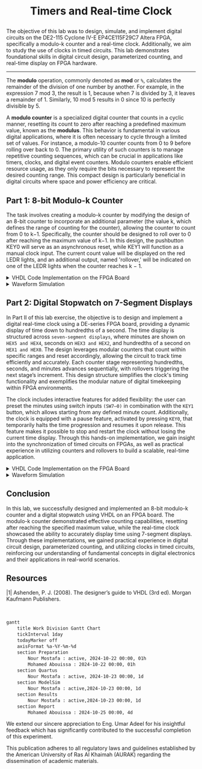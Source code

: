 # <p align="center">Timers and Real-time Clock</p>

The objective of this lab was to design, simulate, and implement digital circuits on the DE2-115 Cyclone IV-E EP4CE115F29C7 Altera FPGA, specifically a modulo-k counter and a real-time clock. Additionally, we aim to study the use of clocks in timed circuits. This lab demonstrates foundational skills in digital circuit design, parameterized counting, and real-time display on FPGA hardware. 

---

The __modulo__ operation, commonly denoted as __mod__ or `%`, calculates the remainder of the division of one number by another. For example, in the expression 7 mod 3, the result is 1, because when 7 is divided by 3, it leaves a remainder of 1. Similarly, 10 mod 5 results in 0 since 10 is perfectly divisible by 5. 

A __modulo counter__ is a specialized digital counter that counts in a cyclic manner, resetting its count to zero after reaching a predefined maximum value, known as the __modulus__. This behavior is fundamental in various digital applications, where it is often necessary to cycle through a limited set of values. For instance, a modulo-10 counter counts from 0 to 9 before rolling over back to 0. The primary utility of such counters is to manage repetitive counting sequences, which can be crucial in applications like timers, clocks, and digital event counters. Modulo counters enable efficient resource usage, as they only require the bits necessary to represent the desired counting range. This compact design is particularly beneficial in digital circuits where space and power efficiency are critical. 


## Part 1: 8-bit Modulo-k Counter

The task involves creating a modulo-k counter by modifying the design of an 8-bit counter to incorporate an additional parameter (the value k, which defines the range of counting for the counter), allowing the counter to count from 0 to k−1. Specifically, the counter should be designed to roll over to 0 after reaching the maximum value of k−1. In this design, the pushbutton KEY0 will serve as an asynchronous reset, while KEY1 will function as a manual clock input. The current count value will be displayed on the red LEDR lights, and an additional output, named 'rollover,' will be indicated on one of the LEDR lights when the counter reaches k − 1. 

<details>
  <summary>VHDL Code Implementation on the FPGA Board</summary>
<br>

```VHDL
-- This code uses Register Transfer Level (RTL) modeling with behavioral modeling.
-- RTL is a design abstraction that represents data flow between registers on each clock cycle. This style is typical for describing synchronous circuits like counters.
-- The PROCESS block in the modulo_counter component describes behavior using sequential statements (IF and ELSIF) instead of individual gate-level components. The code defines how the counter should respond to the clock and reset signals and how it resets or increments. Behavioral modeling focuses on the desired operation (like counting) rather than specific hardware implementation details.

LIBRARY ieee;
USE ieee.std_logic_1164.all;

-- Define the entity for the main module, "part1," which serves as the top-level design.
ENTITY part1 IS
   PORT ( KEY  : IN  STD_LOGIC_VECTOR( 1 DOWNTO 0 ); -- KEY is a 2-bit input vector for clock and reset signals
          LEDR : OUT STD_LOGIC_VECTOR( 17 DOWNTO 0 ) ); -- LEDR is an 18-bit output vector to show the counter value and rollover signal
END ENTITY;

-- Begin architecture definition for "part1" with an RTL (Register Transfer Level) style.
ARCHITECTURE rtl OF part1 IS
   -- Declare a component named "modulo_counter" to be instantiated within "part1".
   -- This component will have parameters for bit width (n) and the modulo value (k).
   COMPONENT modulo_counter IS       -- Define the ports for "modulo_counter":
      GENERIC ( n : NATURAL := 4; k : INTEGER := 15 ); -- natural is a predefined type in VHDL representing non-negative integer values, including zero
     -- generic is used to define parameters for VHDL components or entities, allowing configurable values that can be set externally at the time of instantiation.
     -- This provides flexibility by letting you parameterize your design without modifying the core code. In other words, Generics allow us to customize the behavior or dimensions of a module, such as setting array sizes, frequencies, or thresholds, based on specific requirements.
      PORT ( clock    : IN  STD_LOGIC;
             reset_n  : IN  STD_LOGIC;
             Q        : OUT STD_LOGIC_VECTOR(n-1 DOWNTO 0);
             rollover : OUT STD_LOGIC );
      -- clock and reset_n are inputs, Q outputs the counter value, 
      -- and rollover is set high when the counter reaches its maximum value (k-1).
   END COMPONENT;
BEGIN
   -- Instantiate "modulo_counter" component as "my_counter".
   my_counter: modulo_counter
      -- Map the GENERIC parameters: set n to 8 (8-bit counter) and k to 20 (count from 0 to 19).
      GENERIC MAP ( n => 8, k => 20 )
      -- Map the ports of the component to the top-level entity ports.
      -- Connect KEY(1) to the clock input and KEY(0) to reset_n.
      -- Connect the 8-bit counter output Q to LEDR bits [7:0].
      -- The rollover signal connects to LEDR(17) to indicate the counter has reset.
      PORT MAP ( clock => KEY(1), 
		           reset_n => KEY(0), 
					  Q => LEDR(7 DOWNTO 0), 
                 rollover => LEDR(17) );
   LEDR (16 DOWNTO 8) <= "000000000"; -- Set the unused bits of LEDR (16 to 8) to '0' to prevent any floating values.
END rtl;

-----------------------------------------------------------------------------------------------------------------------
LIBRARY ieee;
USE ieee.std_logic_1164.all;
-- Use the std_logic_unsigned package to enable unsigned arithmetic operations on STD_LOGIC_VECTOR.
USE ieee.std_logic_unsigned.all;

-- Define the entity "modulo_counter," which performs counting with parameterized width and modulus.
ENTITY modulo_counter is
   -- Declare generic parameters for flexibility:
   -- "n" represents the bit width of the counter, defaulted to 4 bits.
   -- "k" is the maximum count value, defaulted to 15.
   GENERIC (n : NATURAL := 4; k : INTEGER := 15);
   -- Define ports for the counter:
   -- "clock" for counting, "reset_n" as an asynchronous active-low reset,
   -- "Q" outputs the current counter value, and "rollover" signals the reset condition.
   PORT ( clock    : IN  STD_LOGIC;
          reset_n  : IN  STD_LOGIC;
          Q        : OUT STD_LOGIC_VECTOR(n-1 DOWNTO 0);
          rollover : OUT STD_LOGIC );
END ENTITY;

-- Begin architecture "core" for "modulo_counter."
ARCHITECTURE core OF modulo_counter IS
   -- Declare "counter" as an internal signal to hold the current count value,
   -- with a bit width of "n" to match the counter size.
   SIGNAL counter : STD_LOGIC_VECTOR(n-1 DOWNTO 0);
BEGIN
   -- Define a process that triggers on changes to "clock" or "reset_n."
   PROCESS(clock, reset_n)
   BEGIN
      -- Check if "reset_n" is active low ('0'), indicating a reset is requested.
      IF (reset_n = '0') THEN
         -- If reset, set "counter" to all zeros to start counting from 0.
         counter <= (OTHERS => '0');
      -- Otherwise, check for a rising edge on "clock" to perform counting.
      ELSIF ((clock'event) AND (clock = '1')) THEN
         -- If the counter has reached "k-1," reset it to zero to implement modulo-k counting.
         IF (counter = k-1) THEN
            counter <= (OTHERS => '0');
         -- Otherwise, increment the counter by 1.
         ELSE
            counter <= counter + 1;
         END IF;
      END IF;
   END PROCESS;
   
   -- Output the current value of "counter" to "Q."
   Q <= counter;   
   -- Set "rollover" to '1' when "counter" equals "k-1" (indicating rollover).
   -- Set "rollover" to '0' for all other values.
   rollover <= '1' WHEN (counter = k-1) ELSE '0';
END core;
```

<p align="center">
  <img src="Photos/part1.gif" style="width: 1000px" title="Testing all counting cases." />
</p>

Tested above are different cases of the general n-bit counter. KEY 0 acts as a reset button whereas KEY 1 acts as a manual clock. Every time KEY 1 is clicked the counter increments by 1 as displayed on the red LEDs which act as a binary counter indicator. The counting starts from 0 all the way up to 19. Once reached, we can see the rollover sign on LEDR17 activated indicating that the counter has reached its maximum count value and then returning, or "rolling over," to zero on the next count. This behavior is typical in counters designed to cycle through a specific range of values in a repetitive pattern.


</details>


<details>
  <summary>Waveform Simulation</summary>
	
<br>

<p align="center">
  <img src="Photos/part1wave.png" title="Testing all counting cases." />
</p>

The generated waveform is in agreement with the FPGA implementation as well as the expected output of the code. We can observe that KEY 0 indeed is an active low button because as long as we kept it high during this wave, the counter worked normally; incrementing by 1 each clock. The wave of KEY 1 simulated a button press where you have to press and release and thus alternate between high and low. On the rising edge of the wave we can see the value displayed on the LEDRs incremented by 1 starting from 00000000 = 0 to 00010011 = 19 then back to 0 again.

<br>
	
</details>





## Part 2: Digital Stopwatch on 7-Segment Displays

In Part II of this lab exercise, the objective is to design and implement a digital real-time clock using a DE-series FPGA board, providing a dynamic display of time down to hundredths of a second. The time display is structured across `seven-segment displays`, where minutes are shown on `HEX5 and HEX4`, seconds on `HEX3 and HEX2`, and hundredths of a second on `HEX1 and HEX0`. The design leverages modular counters that count within specific ranges and reset accordingly, allowing the circuit to track time efficiently and accurately. Each counter stage representing hundredths, seconds, and minutes advances sequentially, with rollovers triggering the next stage’s increment. This design structure simplifies the clock's timing functionality and exemplifies the modular nature of digital timekeeping within FPGA environments.

The clock includes interactive features for added flexibility: the user can preset the minutes using switch inputs `(SW7–0)` in combination with the `KEY1` button, which allows starting from any defined minute count. Additionally, the clock is equipped with a pause feature, activated by pressing `KEY0`, that temporarily halts the time progression and resumes it upon release. This feature makes it possible to stop and restart the clock without losing the current time display. Through this hands-on implementation, we gain insight into the synchronization of timed circuits on FPGAs, as well as practical experience in utilizing counters and rollovers to build a scalable, real-time application.

<details>
<summary>VHDL Code Implementation on the FPGA Board</summary>
<br>

``` VHDL
LIBRARY ieee;
USE ieee.std_logic_1164.all;

ENTITY part2 is
   PORT ( CLOCK_50 : IN STD_LOGIC;
          SW       : IN STD_LOGIC_VECTOR(7 DOWNTO 0);
          KEY      : IN STD_LOGIC_VECTOR(1 DOWNTO 0);
          HEX5, HEX4, HEX3, HEX2, HEX1, HEX0 : OUT STD_LOGIC_VECTOR(0 to 6) );
END ENTITY;

ARCHITECTURE Behavior OF part2 IS
   COMPONENT modulo_counter_er IS
      GENERIC ( n : NATURAL  := 4; k : INTEGER := 15 );
		-- n is a generic parameter of type NATURAL, which is a non-negative integer. It specifies the bit-width of the counter.
		--  For instance, if n = 4, the counter has a 4-bit output, allowing it to count from 0 to 15 in binary.
		
		-- k is a generic parameter of type INTEGER. It defines the maximum count value or limit of the counter before it rolls over to zero.
		-- By setting k, the counter can be customized to roll over at different counts.
		-- For example, if k = 10, the counter will reset once it reaches 9,
      PORT ( clock, reset_n  : IN  STD_LOGIC;
             enable          : IN  STD_LOGIC;
             Q               : OUT STD_LOGIC_VECTOR(n-1 DOWNTO 0);
             rollover        : OUT STD_LOGIC );
   END COMPONENT;

   COMPONENT modulo_counter_sler IS
      GENERIC ( n : NATURAL     := 4; k : INTEGER := 15 );
      PORT ( clock, reset, load : IN  STD_LOGIC;
             enable             : IN  STD_LOGIC;
             data               : IN  STD_LOGIC_VECTOR(n-1 DOWNTO 0);
             Q                  : OUT STD_LOGIC_VECTOR(n-1 DOWNTO 0);
             rollover           : OUT STD_LOGIC );
      END COMPONENT;
   
   COMPONENT bcd7seg IS       
      PORT ( bcd      : IN  STD_LOGIC_VECTOR(3 DOWNTO 0);
             display  : OUT STD_LOGIC_VECTOR(0 TO 6) );
      END COMPONENT;

   SIGNAL one_Hundredth : STD_LOGIC;
   SIGNAL H1, H0 : STD_LOGIC_VECTOR(3 DOWNTO 0);  -- HH
   SIGNAL S1, S0 : STD_LOGIC_VECTOR(3 DOWNTO 0);  -- SS
   SIGNAL M1, M0 : STD_LOGIC_VECTOR(3 DOWNTO 0);  -- MM
   SIGNAL roll_H0, roll_H1, roll_S0, roll_S1, roll_M0, roll_M1 : STD_LOGIC;
   SIGNAL en_H0, en_H1, en_S0, en_S1, en_M0, en_M1 : STD_LOGIC;
	
BEGIN
					 
	slow_clock: modulo_counter_er
      GENERIC MAP ( n => 27, k => 500000) -- Set 'n' to 27 bits, defining a large enough range for high-frequency counting; 
                                          -- 'k' is set to 500,000, so the counter will reset after reaching this count.
      PORT MAP( clock => CLOCK_50,        -- Connects the system clock signal (CLOCK_50) to the clock input of the counter.
                reset_n => KEY(1),        -- Connects KEY(1) to the reset_n input for asynchronous reset, used to reset the counter.
                enable => KEY(0),         -- Connects KEY(0) to the enable input, which controls when the counter is active.
                rollover => one_Hundredth ); -- Outputs the rollover signal to 'one_Hundredth', toggling when the counter reaches k-1.


   en_H0 <= one_Hundredth; -- Enables the next counter stage (H0) once every hundredth of a second, based on the 'one_Hundredth' signal from slow_clock.
   U_H0: modulo_counter_er -- Instantiates a modulo-10 counter component named 'U_H0', used to count hundredths of a second.
      GENERIC MAP ( n => 4, k => 10 ) -- Sets 'n' to 4 bits, allowing it to count from 0 to 9 (mod-10), with 'k' set to 10, so it rolls over after reaching 9.
      PORT MAP (CLOCK_50,             -- Connects the main system clock (CLOCK_50) to the counter.
                KEY(1),               -- Connects KEY(1) to the reset_n input, allowing an asynchronous reset for the counter.
                en_H0,                -- Connects 'en_H0' as the enable signal, which allows counting to occur only when en_H0 is high.
                H0,                   -- Outputs the current count value to 'H0', representing the lower digit of hundredths of a second.
                roll_H0);             -- Outputs the rollover signal to 'roll_H0', which toggles high when the counter reaches its max value (k-1) and resets.



   en_H1 <= one_Hundredth AND roll_H0;
   U_H1: modulo_counter_er
      GENERIC MAP ( n => 4, k => 10 )
      PORT MAP (CLOCK_50, KEY(1), en_H1, H1, roll_H1);   

   en_S0 <= en_H1 AND roll_H1;
   U_S0: modulo_counter_er
      GENERIC MAP ( n => 4, k => 10 )
      PORT MAP (CLOCK_50, KEY(1), en_S0, S0, roll_S0);   

   en_S1 <= en_S0 AND roll_S0;
   U_S1: modulo_counter_er
      GENERIC MAP ( n => 4, k => 6 )
      PORT MAP (CLOCK_50, KEY(1), en_S1, S1, roll_S1);   

   en_M0 <= (en_S1 AND roll_S1) OR (NOT KEY(1));
   U_M0: modulo_counter_sler
      GENERIC MAP ( 4, 10 )
      PORT MAP (CLOCK_50, '0', NOT KEY(1), en_M0, SW(3 DOWNTO 0), M0, roll_M0);

   en_M1 <= (en_M0 AND roll_M0) OR (NOT KEY(1));
   U_M1: modulo_counter_sler
      GENERIC MAP ( 4, 6 )
      PORT MAP (CLOCK_50, '0', NOT KEY(1), en_M1, SW(7 DOWNTO 4), M1, roll_M1);
		
   -- drive the displays
   digit5: bcd7seg PORT MAP (M1, HEX5);
   digit4: bcd7seg PORT MAP (M0, HEX4);
   digit3: bcd7seg PORT MAP (S1, HEX3);
   digit2: bcd7seg PORT MAP (S0, HEX2);
   digit1: bcd7seg PORT MAP (H1, HEX1);
   digit0: bcd7seg PORT MAP (H0, HEX0);
      
END Behavior;
-----------------------------------------------------------------------------------------------------------------------

LIBRARY ieee;
USE ieee.std_logic_1164.all;
USE ieee.std_logic_arith.all;
USE ieee.std_logic_signed.all;

ENTITY modulo_counter_er IS
   GENERIC ( n : NATURAL := 4; k : INTEGER := 15 );
   PORT ( clock, reset_n : IN  STD_LOGIC;
          enable         : IN  STD_LOGIC;
          Q              : OUT STD_LOGIC_VECTOR(n-1 DOWNTO 0);
          rollover       : OUT STD_LOGIC );
END ENTITY;

ARCHITECTURE Behavior OF modulo_counter_er IS
   SIGNAL counter : STD_LOGIC_VECTOR(n-1 DOWNTO 0);
BEGIN
   PROCESS(clock, reset_n)
   BEGIN
      IF (reset_n = '0') THEN
         counter <= (OTHERS => '0');
      ELSIF ((clock'event) AND (clock = '1')) THEN
         IF (enable = '1') THEN
            IF (counter = CONV_STD_LOGIC_VECTOR(k-1, n)) THEN
               counter <= (OTHERS => '0');
            ELSE
               counter <= counter + 1;
            END IF;
         END IF;
      END IF;
   END PROCESS;
   Q <= counter;
   rollover <= '1' WHEN (counter = CONV_STD_LOGIC_VECTOR(k-1, n)) ELSE '0';   
END Behavior;

-----------------------------------------------------------------------------------------------------------------------

LIBRARY ieee;
USE ieee.std_logic_1164.all;
USE ieee.std_logic_arith.all;
USE ieee.std_logic_signed.all;

ENTITY modulo_counter_sler IS
   GENERIC ( n : NATURAL := 4; k : INTEGER := 15 );
   PORT ( clock, reset, load : IN  STD_LOGIC;
          enable             : IN  STD_LOGIC;
          data               : IN  STD_LOGIC_VECTOR(n-1 DOWNTO 0);
          Q                  : OUT STD_LOGIC_VECTOR(n-1 DOWNTO 0);
          rollover           : OUT STD_LOGIC );
END ENTITY;

ARCHITECTURE Behavior OF modulo_counter_sler IS
   SIGNAL counter : STD_LOGIC_VECTOR(n-1 DOWNTO 0);
BEGIN
   PROCESS(clock, reset, load, enable)
   BEGIN
      IF ((clock'event) AND (clock = '1')) THEN
         IF (enable = '1') THEN
            IF (reset = '1') THEN
               counter <= (OTHERS => '0');
            ELSIF (load = '1') THEN
               counter <= data;
            ELSIF (counter = CONV_STD_LOGIC_VECTOR(k-1, n)) THEN
               counter <= (OTHERS => '0');
            ELSE
               counter <= counter + 1;
            END IF;
         END IF;
      END IF;
   END PROCESS;
   Q <= counter;
   rollover <= '1' WHEN (counter = CONV_STD_LOGIC_VECTOR(k-1, n)) ELSE '0';   
END Behavior;

-----------------------------------------------------------------------------------------------------------------------

LIBRARY ieee;
USE ieee.std_logic_1164.all;

ENTITY bcd7seg IS
   PORT ( bcd     : IN  STD_LOGIC_VECTOR(3 DOWNTO 0);
          display : OUT STD_LOGIC_VECTOR(0 TO 6) );
END ENTITY;

ARCHITECTURE Behavior OF bcd7seg IS
   --       0  
   --      ---  
   --     |   |
   --    5|   |1
   --     | 6 |
   --      ---  
   --     |   |
   --    4|   |2
   --     |   |
   --      ---  
   --       3  
    
BEGIN
   display <= "0000001" WHEN (bcd = "0000") ELSE
              "1001111" WHEN (bcd = "0001") ELSE
              "0010010" WHEN (bcd = "0010") ELSE
              "0000110" WHEN (bcd = "0011") ELSE
              "1001100" WHEN (bcd = "0100") ELSE
              "0100100" WHEN (bcd = "0101") ELSE
              "1100000" WHEN (bcd = "0110") ELSE
              "0001111" WHEN (bcd = "0111") ELSE
              "0000000" WHEN (bcd = "1000") ELSE
              "0001100" WHEN (bcd = "1001") ELSE
              "1111111";
END Behavior;         
```

<p align="center">
  <img src="Photos/part21.gif" style="width: 333px; height: 250px; object-fit: cover;" title="Allowing the timer to run freely up to 1 minute with manual timer pausing" />
  <img src="Photos/part22.gif" style="width: 333px; height: 250px; margin: 0 10px; object-fit: cover;" title="Setting a starting minute for the timer on HEX4 using SW[3 DOWNTO 0]" />
  <img src="Photos/part23.gif" style="width: 333px; height: 250px; object-fit: cover;" title="Setting a starting minute for the timer on both HEX5 and HEX4 using SW[7 DOWNTO 4] and SW[3 DOWNTO 0] respectively" />
</p>


The FPGA-based design implements a real-time, settable clock that displays time in minutes, seconds, and hundredths of a second (MM:SS:HH format). To set an initial time, users can adjust switches SW(7:0) to represent a two-digit minute value, which the clock will use as a starting point. Pressing KEY(1) loads this initial time on the HEX displays; which means that when you press it again it will be like resetting the clock back to the initial time you set using the switches. The clock can be resumed or paused by holding the KEY(0), allowing users to control its timing without resetting the display. This setup enables real-time timekeeping with user-defined initial values and intuitive start/stop functionality.

In this setup, the rightmost four switches control the right HEX display of the minutes, while the leftmost switches control the left HEX display of the minutes. Instead of the typical binary pattern of 128, 64, 32, 16, 8, 4, 2, 1, these switches follow a different arrangement of 8421 for each four switches controlling the display, corresponding to each digit separately. The maximum value that can be set for the minutes is 99, ensuring only two-digit numbers are displayed. Additionally, if the value to be displayed requires a letter (such as in hexadecimal notation), the display will show absolutely nothing, leaving the segment blank instead.


</details>

<details>
  <summary>Waveform Simulation</summary>
	<br>

<p align="center">
  <img src="Photos/part2wave.png" title="Testing different cases of button settings" />
</p>

The waveform results accurately reflect the behavior observed on the FPGA. The value changes occur on the rising edge of the clock. When KEY0 is high, the watch pauses and stops counting, while it resumes normal operation when KEY0 is low. KEY1 remains low throughout the entire simulation since the clock is automatically driven by the board; there is no need to simulate manual button presses by periodically making the wave high and low (like in the Clock, for example). The primary role of KEY1 is to load the initial value, set by the switches, onto the HEX display, and to reset the watch to this value when pressed again. Regarding the switches, the right minute HEX display initially shows values from 8 to 9, then increments to 10 (which would display 'A', but it is invalid and won't show on the board), followed by 11 (which would display 'B', another invalid value), and continuing with 12 ('C' - invalid), 13 ('D' - invalid), 14 ('E' - invalid), and 15 ('F' - invalid). The left minute HEX display operates similarly, starting with a value of 1, then we start operating both digits of the minutes' HEXes with values "1" "1", "1" "2", "1" "3", and "1" "4". As for the output on the HEX displays, initially, all segments show 0, as the clock is low. When the clock goes high and KEY1 is low (not resetting) while KEY0 is low (not pausing the watch), the value in the switches (00001011 = 11 = B) causes the right HEX display to go inactive. This is because, as we mentioned before, letters are not allowed to display on the HEX display in our code, so it shows all segments as low (1111111). The value remains held because the clock is low and KEY0 is high, keeping the watch paused. At 150 ns, when the clock goes high again and the value in the switches changes to 00010010 (representing "1" "2"), the value 12 is displayed on both the right and left minute HEX displays. The segments for "12" are drawn as 0010010 for the "2" and 1001111 for the "1" on the HEX display segments, resulting in the correct time being shown.

Noteworthy is that during the set up for this waveform simulation, we did not use our typical way of setting up the waves by using Edit - Value - Count Value - Count Every, we can simply highlight a region of the wave by pressing and holding the mouse cursor over it then selecting the "1" or "0" buttons available in the toolbar to manually set the value of the wave at a specific time.
<br>


</details>

## Conclusion

In this lab, we successfully designed and implemented an 8-bit modulo-k counter and a digital stopwatch using VHDL on an FPGA board. The modulo-k counter demonstrated effective counting capabilities, resetting after reaching the specified maximum value, while the real-time clock showcased the ability to accurately display time using 7-segment displays. Through these implementations, we gained practical experience in digital circuit design, parameterized counting, and utilizing clocks in timed circuits, reinforcing our understanding of fundamental concepts in digital electronics and their applications in real-world scenarios. 

## Resources

|1| Ashenden, P. J. (2008). The designer’s guide to VHDL (3rd ed). Morgan Kaufmann Publishers.  

<br>

```mermaid
gantt
    title Work Division Gantt Chart
    tickInterval 1day
    todayMarker off
    axisFormat %a-%Y-%m-%d
    section Preparation         
        Nour Mostafa : active, 2024-10-22 00:00, 01h
        Mohamed Abouissa : 2024-10-22 00:00, 01h
    section Quartus         
        Nour Mostafa : active, 2024-10-23 00:00, 1d
    section ModelSim       
        Nour Mostafa : active,2024-10-23 00:00, 1d
    section Results       
        Nour Mostafa : active,2024-10-23 00:00, 1d
    section Report
        Mohamed Abouissa : 2024-10-25 00:00, 4d
```

We extend our sincere appreciation to Eng. Umar Adeel for his insightful feedback which has significantly contributed to the successful completion of this experiment.

This publication adheres to all regulatory laws and guidelines established by the American University of Ras Al Khaimah (AURAK) regarding the dissemination of academic materials.



